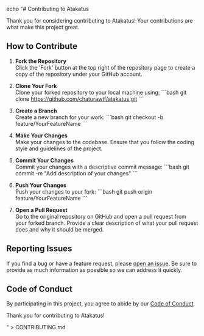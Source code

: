 echo "# Contributing to Atakatus

Thank you for considering contributing to Atakatus! Your contributions are what make this project great.

## How to Contribute

1. **Fork the Repository**  
   Click the 'Fork' button at the top right of the repository page to create a copy of the repository under your GitHub account.

2. **Clone Your Fork**  
   Clone your forked repository to your local machine using:
   \`\`\`bash
   git clone https://github.com/chaturawtf/atakatus.git
   \`\`\`

3. **Create a Branch**  
   Create a new branch for your work:
   \`\`\`bash
   git checkout -b feature/YourFeatureName
   \`\`\`

4. **Make Your Changes**  
   Make your changes to the codebase. Ensure that you follow the coding style and guidelines of the project.

5. **Commit Your Changes**  
   Commit your changes with a descriptive commit message:
   \`\`\`bash
   git commit -m \"Add description of your changes\"
   \`\`\`

6. **Push Your Changes**  
   Push your changes to your fork:
   \`\`\`bash
   git push origin feature/YourFeatureName
   \`\`\`

7. **Open a Pull Request**  
   Go to the original repository on GitHub and open a pull request from your forked branch. Provide a clear description of what your pull request does and why it should be merged.

## Reporting Issues

If you find a bug or have a feature request, please [open an issue](https://github.com/chaturawtf/atakatus/issues). Be sure to provide as much information as possible so we can address it quickly.

## Code of Conduct

By participating in this project, you agree to abide by our [Code of Conduct](CODE_OF_CONDUCT.md).

Thank you for contributing to Atakatus!

" > CONTRIBUTING.md
